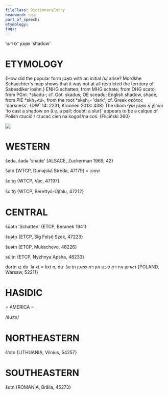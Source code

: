 ```yaml
---
fileClass: DictionaryEntry
headword: שאָטן
part_of_speech: 
etymology: 
tags: 
---
```

שאָטן
־ס
דער
'shadow'

ETYMOLOGY
===========
{How did the popular form סאָטן with an initial /s/ arise? Mordkhe Schaechter's map shows that it was not at all restricted the territory of Sabesdiker loshn.}
ENHG schatten; from MHG schate; from OHG scato; from PGm. *skadu-; cf. Got. skadus; OE sceadu; English shadow, shade; from PIE *sḱh₃-tú-, from the root *sḱeh₃- 'dark'; cf. Greek σκότος 'darkness'.
{DW¹ 14: 2231; Kroonen 2013: 438}
The idiom וואַרפֿן אַ שאָטן אויף 'to cast a shadow on (i.e. a pall; doubt; a slur)' appears to be a calque of Polish rzucić / rzucać cień na kogoś/na coś. 
{Fliciński 360}


![](https://ia802902.us.archive.org/9/items/Yiddish-Dialect-Maps/map%20-%20FoY3-287%20-%20shotn.jpg)

WESTERN
========

šedə, šadə 'shade' {ALSACE, Zuckerman 1969, 42}

šatn {WTCP, Dunajská Streda, 47179}
	•	שאָטן

šoˑtn̩ {WTCP, Vác, 47197}

šoːt͡n̩ {WTCP, Berettyó-Újfalu, 47212}

CENTRAL
========

šūətn 'Schatten' {ETCP, Beranek 1941}

šuətn̩ {ETCP, Sîg Felső Szek, 47223}

šuətn {ETCP, Mukachevo, 48226}

súːtn {ETCP, Nyzhnya Apsha, 48233}

dortn ɩz duˑ laˑxt = lɩxt n, duˑ šuˑtn דאָרטן איז דאָ ליכט און דאָ שאָטן {POLAND, Warsaw, 52211}

HASIDIC
=======
= AMERICA = 

/šuːtn̩/

NORTHEASTERN
==============

šʲotn {LITHUANIA, Vilnius, 54257}

SOUTHEASTERN
==============

šutn {ROMANIA, Brăila, 45273}
